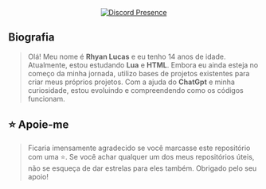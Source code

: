 <div align="center">
  <a href="https://discord.com/users/896604349311115304">
    <img src="https://lanyard.cnrad.dev/api/896604349311115304" alt="Discord Presence">
  </a>
</div>

## **Biografia**
> Olá! Meu nome é **Rhyan Lucas** e eu tenho 14 anos de idade. Atualmente, estou estudando **Lua** e **HTML**. Embora eu ainda esteja no começo da minha jornada, utilizo bases de projetos existentes para criar meus próprios projetos. Com a ajuda do **ChatGpt** e minha curiosidade, estou evoluindo e compreendendo como os códigos funcionam.

## **⭐ Apoie-me**
> Ficaria imensamente agradecido se você marcasse este repositório com uma ⭐. Se você achar qualquer um dos meus repositórios úteis, não se esqueça de dar estrelas para eles também. Obrigado pelo seu apoio!
